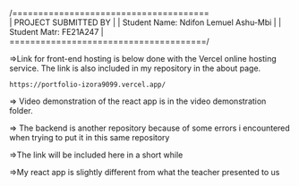 
 /======================================\
 |   PROJECT SUBMITTED BY               |
 | Student Name: Ndifon Lemuel Ashu-Mbi |
 | Student Matr: FE21A247               |
 \======================================/

=>Link for front-end hosting is below done with the Vercel online hosting service. The link is also included in my repository in the about page.

    https://portfolio-izora9099.vercel.app/

=> Video demonstration of the react app is in the video demonstration folder.


=> The backend is another repository because of some errors i encountered when trying to put it in this same repository


=>The link will be included here in a short while


=>My react app is slightly different from what the teacher presented to us
